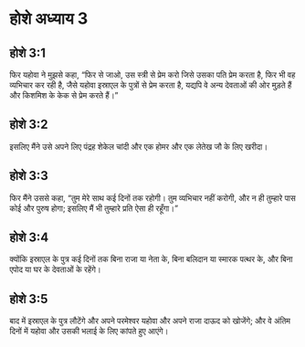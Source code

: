 # होशे अध्याय 3

## होशे 3:1

फिर यहोवा ने मुझसे कहा, “फिर से जाओ, उस स्त्री से प्रेम करो जिसे उसका पति प्रेम करता है, फिर भी वह व्यभिचार कर रही है, जैसे यहोवा इस्राएल के पुत्रों से प्रेम करता है, यद्यपि वे अन्य देवताओं की ओर मुड़ते हैं और किशमिश के केक से प्रेम करते हैं।”

## होशे 3:2

इसलिए मैंने उसे अपने लिए पंद्रह शेकेल चांदी और एक होमर और एक लेतेख जौ के लिए खरीदा।

## होशे 3:3

फिर मैंने उससे कहा, “तुम मेरे साथ कई दिनों तक रहोगी। तुम व्यभिचार नहीं करोगी, और न ही तुम्हारे पास कोई और पुरुष होगा; इसलिए मैं भी तुम्हारे प्रति ऐसा ही रहूँगा।”

## होशे 3:4

क्योंकि इस्राएल के पुत्र कई दिनों तक बिना राजा या नेता के, बिना बलिदान या स्मारक पत्थर के, और बिना एपोद या घर के देवताओं के रहेंगे।

## होशे 3:5

बाद में इस्राएल के पुत्र लौटेंगे और अपने परमेश्वर यहोवा और अपने राजा दाऊद को खोजेंगे; और वे अंतिम दिनों में यहोवा और उसकी भलाई के लिए कांपते हुए आएंगे।
